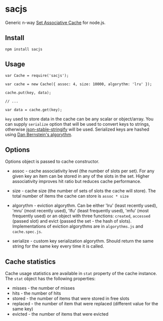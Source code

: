 # sacjs
Generic n-way [Set Associative Cache](http://www.cs.umd.edu/class/sum2003/cmsc311/Notes/Memory/set.html) for node.js.


## Install

```
npm install sacjs
```

## Usage

```
var Cache = require('sacjs');

var cache = new Cache({ assoc: 4, size: 10000, algorythm: 'lru' });

cache.put(key, data);

// ...

var data = cache.get(key);
```

`key` used to store data in the cache can be any scalar or object/array. You can supply `serialize` option that will be used to convert keys to strings, otherwise [json-stable-stringify](https://github.com/substack/json-stable-stringify) will be used. Serialized keys are hashed using [Dan Bernstein's algorythm](http://www.cse.yorku.ca/~oz/hash.html#djb2).


## Options

Options object is passed to cache constructor.

- assoc - cache associativity level (the number of slots per set). For any given key an item can be stored in any of the slots in the set. Higher associativity improves hit ratio but reduces cache performance.

- size - cache size (the number of sets of slots the cache will store). The total number of items the cache can store is `assoc * size`

- algorythm - eviction algorythm. Can be either 'lru' (least recently used), 'mru' (most recently used), 'lfu' (least frequently used), 'mfu' (most frequently used) or an object with three functions: `created`, `accessed` (passed slot) and evict (passed the set - the hash of slots). Implementations of eviction algorythms are in `algorythms.js` and `cache.spec.js`.

- serialize - custom key serialization algorythm. Should return the same string for the same key every time it is called.


## Cache statistics

Cache usage statistics are available in `stat` property of the cache instance. The `stat` object has the following properties:

- misses - the number of misses
- hits - the number of hits
- stored - the number of items that were stored in free slots
- replaced - the number of item that were replaced (different value for the same key)
- evicted - the number of items that were evicted
